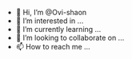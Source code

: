 - 👋 Hi, I’m @Ovi-shaon
- 👀 I’m interested in ...
- 🌱 I’m currently learning ...
- 💞️ I’m looking to collaborate on ...
- 📫 How to reach me ...

<!---
Ovi-shaon/Ovi-shaon is a ✨ special ✨ repository because its `README.md` (this file) appears on your GitHub profile.
You can click the Preview link to take a look at your changes.
--->
